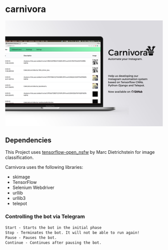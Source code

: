 # carnivora

![Showcase](MOCKUP.jpg?raw=true "DragTimer App")

## Dependencies

This Project uses [tensorflow-open_nsfw](https://github.com/mdietrichstein/tensorflow-open_nsfw) by Marc Dietrichstein
for image classification.

Carnivora uses the following libraries:
- skimage
- TensorFlow
- Selenium Webdriver
- urllib
- urllib3
- telepot

### Controlling the bot via Telegram

```
Start - Starts the bot in the initial phase
Stop - Terminates the bot. It will not be able to run again!
Pause - Pauses the bot.
Continue - Continues after pausing the bot.
```
